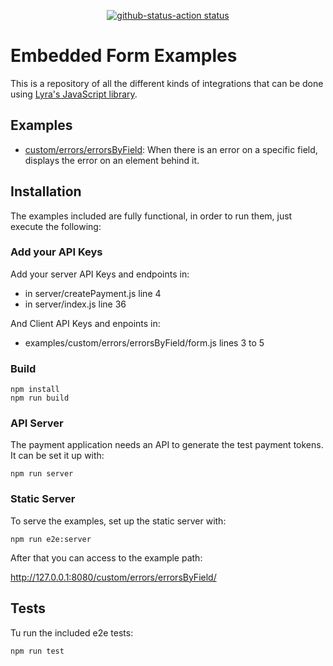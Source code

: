 <p align="center">
  <a href="https://github.com/lyra/embedded-form-examples/actions/workflows/playwright.yml"><img alt="github-status-action status" 
    src="https://github.com/lyra/embedded-form-examples/actions/workflows/playwright.yml/badge.svg"></a>
</p>

# Embedded Form Examples

This is a repository of all the different kinds of integrations that can be done using [Lyra's JavaScript library][GlueLink].

## Examples

- [custom/errors/errorsByField][custom/errors/errorsByField]: When there is an error on a specific field, displays the error on an element behind it.

## Installation

The examples included are fully functional, in order to run them, just execute the following:

### Add your API Keys

Add your server API Keys and endpoints in:

- in server/createPayment.js line 4
- in server/index.js line 36

And Client API Keys and enpoints in:

- examples/custom/errors/errorsByField/form.js lines 3 to 5
### Build

```Shell
npm install
npm run build
```

### API Server

The payment application needs an API to generate the test payment tokens. It can be set it up with:

```Shell
npm run server
```

### Static Server

To serve the examples, set up the static server with:

```Shell
npm run e2e:server
```

After that you can access to the example path:

http://127.0.0.1:8080/custom/errors/errorsByField/

## Tests

Tu run the included e2e tests:

```Shell
npm run test
```

[GlueLink]: https://github.com/lyra/embedded-form-glue
[custom/errors/errorsByField]: https://github.com/lyra/embedded-form-examples/tree/main/examples/custom/errors/errorsByField
